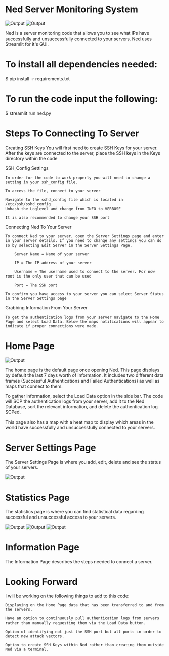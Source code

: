 # Ned Server Monitoring System 

![Output](Images/Ned_Logo_Pictorial_Full.png)
![Output](Images/Ned_Network_Monitor.png)

Ned is a server monitoring code that allows you to see what IPs have successfully and unsuccessfully connected to your servers. Ned uses Streamlit for it's GUI. 

# To install all dependencies needed:

$ pip install -r requirements.txt

# To run the code input the following:

$ streamlit run ned.py

# Steps To Connecting To Server

Creating SSH Keys
	You will first need to create SSH Keys for your server. After the keys are connected to the server, place the SSH keys in the Keys directory within the code

SSH_Config Settings
	
	In order for the code to work properly you will need to change a setting in your ssh_config file.
	
	To access the file, connect to your server
	
	Navigate to the sshd_config file which is located in /etc/ssh/sshd_config
	Unhash the Loglevel and change from INFO to VERBOSE
	
	It is also recommended to change your SSH port

Connecting Ned To Your Server

	To connect Ned to your server, open the Server Settings page and enter in your server details. If you need to change any settings you can do so by selecting Edit Server in the Server Settings Page.

		Server Name = Name of your server

		IP = The IP address of your server

		Username = The username used to connect to the server. For now root is the only user that can be used

		Port = The SSH port
	
	To confirm you have access to your server you can select Server Status in the Server Settings page

Grabbing Information From Your Server

	To get the authentication logs from your server navigate to the Home Page and select Load Data. Below the maps notifications will appear to indicate if proper connections were made.

# Home Page

![Output](Images/Ned.gif)

The home page is the default page once opening Ned. This page displays by default the last 7 days worth of information. It includes two different data frames (Successful Authentications and Failed Authentications) as well as maps that connect to them. 

To gather information, select the Load Data option in the side bar. The code will SCP the authentication logs from your server, add it to the Ned Database, sort the relevant information, and delete the authentication log SCPed.

This page also has a map with a heat map to display which areas in the world have successfully and unsuccessfully connected to your servers. 

# Server Settings Page

The Server Settings Page is where you add, edit, delete and see the status of your servers.

![Output](Images/Server_Settings.png)

# Statistics Page


The statistics page is where you can find statistical data regarding successful and unsuccessful access to your servers.

![Output](Images/Ned_Statsticis_1.png)
![Output](Images/Ned_Statsticis_2.png)
![Output](Images/Ned_Statsticis_3.png)

# Information Page

The Information Page describes the steps needed to connect a server.

# Looking Forward

I will be working on the following things to add to this code:

	Displaying on the Home Page data that has been transferred to and from the servers.

	Have an option to continuously pull authentication logs from servers rather than manually requesting them via the Load Data button.

	Option of identifying not just the SSH port but all ports in order to detect new attack vectors.

	Option to create SSH Keys within Ned rather than creating them outside Ned via a terminal. 




